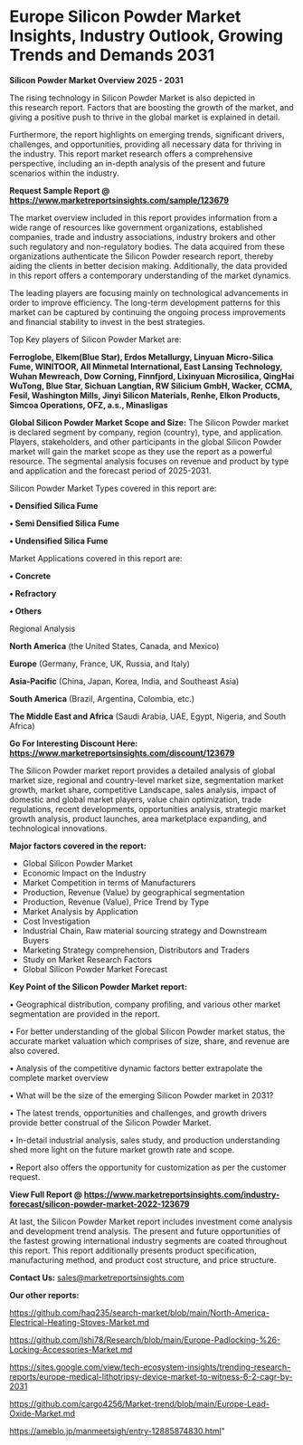  # Europe Silicon Powder Market Insights, Industry Outlook, Growing Trends and Demands 2031

<Strong> Silicon Powder Market Overview 2025 - 2031</strong>

The rising technology in Silicon Powder Market is also depicted in this research report. Factors that are boosting the growth of the market, and giving a positive push to thrive in the global market is explained in detail.

Furthermore, the report highlights on emerging trends, significant drivers, challenges, and opportunities, providing all necessary data for thriving in the industry. This report market research offers a comprehensive perspective, including an in-depth analysis of the present and future scenarios within the industry.

<strong>Request Sample Report @ <a href=https://www.marketreportsinsights.com/sample/123679>https://www.marketreportsinsights.com/sample/123679</a></strong>

The market overview included in this report provides information from a wide range of resources like government organizations, established companies, trade and industry associations, industry brokers and other such regulatory and non-regulatory bodies. The data acquired from these organizations authenticate the Silicon Powder research report, thereby aiding the clients in better decision making. Additionally, the data provided in this report offers a contemporary understanding of the market dynamics.

The leading players are focusing mainly on technological advancements in order to improve efficiency. The long-term development patterns for this market can be captured by continuing the ongoing process improvements and financial stability to invest in the best strategies.

Top Key players of Silicon Powder Market are:

<strong>Ferroglobe, Elkem(Blue Star), Erdos Metallurgy, Linyuan Micro-Silica Fume, WINITOOR, All Minmetal International, East Lansing Technology, Wuhan Mewreach, Dow Corning, Finnfjord, Lixinyuan Microsilica, QingHai WuTong, Blue Star, Sichuan Langtian, RW Silicium GmbH, Wacker, CCMA, Fesil, Washington Mills, Jinyi Silicon Materials, Renhe, Elkon Products, Simcoa Operations, OFZ, a.s., Minasligas</strong>

<strong><b>Global Silicon Powder Market Scope and Size:</b></strong>
The Silicon Powder market is declared segment by company, region (country), type, and application. Players, stakeholders, and other participants in the global Silicon Powder market will gain the market scope as they use the report as a powerful resource. The segmental analysis focuses on revenue and product by type and application and the forecast period of 2025-2031.

Silicon Powder Market Types covered in this report are:

<strong>• Densified Silica Fume

• Semi Densified Silica Fume

• Undensified Silica Fume</strong>

Market Applications covered in this report are:

<strong>• Concrete

• Refractory

• Others</strong> 

Regional Analysis

<strong>North America</strong> (the United States, Canada, and Mexico)

<strong>Europe</strong> (Germany, France, UK, Russia, and Italy)

<strong>Asia-Pacific</strong> (China, Japan, Korea, India, and Southeast Asia)

<strong>South America</strong> (Brazil, Argentina, Colombia, etc.)

<strong>The Middle East and Africa</strong> (Saudi Arabia, UAE, Egypt, Nigeria, and South Africa)

<strong>Go For Interesting Discount Here: <a href=https://www.marketreportsinsights.com/discount/123679>https://www.marketreportsinsights.com/discount/123679</a></strong>

The Silicon Powder market report provides a detailed analysis of global market size, regional and country-level market size, segmentation market growth, market share, competitive Landscape, sales analysis, impact of domestic and global market players, value chain optimization, trade regulations, recent developments, opportunities analysis, strategic market growth analysis, product launches, area marketplace expanding, and technological innovations.

<strong><b>Major factors covered in the report:</b></strong>
<ul>
  <li>Global Silicon Powder Market </li>
  <li>Economic Impact on the Industry</li>
  <li>Market Competition in terms of Manufacturers</li>
  <li>Production, Revenue (Value) by geographical segmentation</li>
  <li>Production, Revenue (Value), Price Trend by Type</li>
  <li>Market Analysis by Application</li>
  <li>Cost Investigation</li>
  <li>Industrial Chain, Raw material sourcing strategy and Downstream Buyers</li>
  <li>Marketing Strategy comprehension, Distributors and Traders</li>
  <li>Study on Market Research Factors</li>
  <li>Global Silicon Powder Market Forecast</li>
</ul>

<strong><b>Key Point of the Silicon Powder Market report:</b></strong>

• Geographical distribution, company profiling, and various other market segmentation are provided in the report.

• For better understanding of the global Silicon Powder market status, the accurate market valuation which comprises of size, share, and revenue are also covered.

• Analysis of the competitive dynamic factors better extrapolate the complete market overview

• What will be the size of the emerging Silicon Powder market in 2031?

• The latest trends, opportunities and challenges, and growth drivers provide better construal of the Silicon Powder Market.

• In-detail industrial analysis, sales study, and production understanding shed more light on the future market growth rate and scope.

• Report also offers the opportunity for customization as per the customer request.

<strong><b>View Full Report @ <a href=https://www.marketreportsinsights.com/industry-forecast/silicon-powder-market-2022-123679>https://www.marketreportsinsights.com/industry-forecast/silicon-powder-market-2022-123679</a></b></strong>


At last, the Silicon Powder Market report includes investment come analysis and development trend analysis. The present and future opportunities of the fastest growing international industry segments are coated throughout this report. This report additionally presents product specification, manufacturing method, and product cost structure, and price structure.

<strong>Contact Us:</strong>
sales@marketreportsinsights.com

<strong>Our other reports:</strong>

<a href=https://github.com/haq235/search-market/blob/main/North-America-Electrical-Heating-Stoves-Market.md>https://github.com/haq235/search-market/blob/main/North-America-Electrical-Heating-Stoves-Market.md</a>

<a href=https://github.com/Ishi78/Research/blob/main/Europe-Padlocking-%26-Locking-Accessories-Market.md>https://github.com/Ishi78/Research/blob/main/Europe-Padlocking-%26-Locking-Accessories-Market.md</a>

<a href=https://sites.google.com/view/tech-ecosystem-insights/trending-research-reports/europe-medical-lithotripsy-device-market-to-witness-6-2-cagr-by-2031>https://sites.google.com/view/tech-ecosystem-insights/trending-research-reports/europe-medical-lithotripsy-device-market-to-witness-6-2-cagr-by-2031</a>

<a href=https://github.com/cargo4256/Market-trend/blob/main/Europe-Lead-Oxide-Market.md>https://github.com/cargo4256/Market-trend/blob/main/Europe-Lead-Oxide-Market.md</a>

<a href=https://ameblo.jp/manmeetsigh/entry-12885874830.html>https://ameblo.jp/manmeetsigh/entry-12885874830.html</a>"
